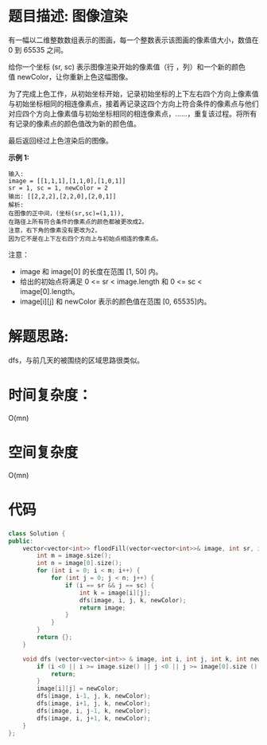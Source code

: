 # 题目描述:  图像渲染

有一幅以二维整数数组表示的图画，每一个整数表示该图画的像素值大小，数值在 0 到 65535 之间。

给你一个坐标 (sr, sc) 表示图像渲染开始的像素值（行 ，列）和一个新的颜色值 newColor，让你重新上色这幅图像。

为了完成上色工作，从初始坐标开始，记录初始坐标的上下左右四个方向上像素值与初始坐标相同的相连像素点，接着再记录这四个方向上符合条件的像素点与他们对应四个方向上像素值与初始坐标相同的相连像素点，……，重复该过程。将所有有记录的像素点的颜色值改为新的颜色值。

最后返回经过上色渲染后的图像。


**示例 1:**
```
输入: 
image = [[1,1,1],[1,1,0],[1,0,1]]
sr = 1, sc = 1, newColor = 2
输出: [[2,2,2],[2,2,0],[2,0,1]]
解析: 
在图像的正中间，(坐标(sr,sc)=(1,1)),
在路径上所有符合条件的像素点的颜色都被更改成2。
注意，右下角的像素没有更改为2，
因为它不是在上下左右四个方向上与初始点相连的像素点。
```

注意：

- image 和 image[0] 的长度在范围 [1, 50] 内。
- 给出的初始点将满足 0 <= sr < image.length 和 0 <= sc < image[0].length。
- image[i][j] 和 newColor 表示的颜色值在范围 [0, 65535]内。


# 解题思路:
dfs，与前几天的被围绕的区域思路很类似。
# 时间复杂度：
O(mn)
# 空间复杂度
 O(mn)
  
# 代码

### 
```c++
class Solution {
public:
    vector<vector<int>> floodFill(vector<vector<int>>& image, int sr, int sc, int newColor) {
        int m = image.size();
        int n = image[0].size();
        for (int i = 0; i < m; i++) {
            for (int j = 0; j < n; j++) {
                if (i == sr && j == sc) {
                    int k = image[i][j];
                    dfs(image, i, j, k, newColor);
                    return image;
                }
            }
        }
        return {};
    }

    void dfs (vector<vector<int>> & image, int i, int j, int k, int newColor) {
        if (i <0 || i >= image.size() || j <0 || j >= image[0].size () || image[i][j] == newColor  ||image[i][j] != k) {
            return;
        } 
        image[i][j] = newColor;
        dfs(image, i-1, j, k, newColor);
        dfs(image, i+1, j, k, newColor);
        dfs(image, i, j-1, k, newColor);
        dfs(image, i, j+1, k, newColor);
    }
};
```
